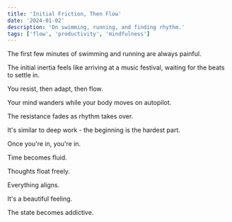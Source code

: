 ```yaml
---
title: 'Initial Friction, Then Flow'
date: '2024-01-02'
description: 'On swimming, running, and finding rhythm.'
tags: ['flow', 'productivity', 'mindfulness']
---
```


The first few minutes of swimming and running are always painful.

The initial inertia feels like arriving at a music festival, waiting for the beats to settle in.

You resist, then adapt, then flow.

Your mind wanders while your body moves on autopilot.

The resistance fades as rhythm takes over.

It's similar to deep work - the beginning is the hardest part.

Once you're in, you're in.

Time becomes fluid.

Thoughts float freely.

Everything aligns.

It's a beautiful feeling.

The state becomes addictive.

